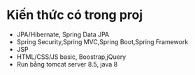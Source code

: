 # Kiến thức có trong proj
- JPA/Hibernate, Spring Data JPA
- Spring Security,Spring MVC,Spring Boot,Spring Framework
- JSP
- HTML/CSS/JS basic, Boostrap,jQuery
- Run bằng tomcat server 8.5, java 8
